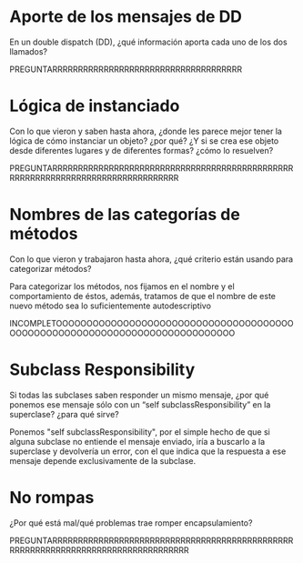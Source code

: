 # Aporte de los mensajes de DD
En un double dispatch (DD), ¿qué información aporta cada uno de los dos llamados?

PREGUNTARRRRRRRRRRRRRRRRRRRRRRRRRRRRRRRRRRRRR

# Lógica de instanciado
Con lo que vieron y saben hasta ahora, ¿donde les parece mejor tener la lógica de cómo instanciar un objeto? ¿por qué? ¿Y si se crea ese objeto desde diferentes lugares y de diferentes formas? ¿cómo lo resuelven?

PREGUNTARRRRRRRRRRRRRRRRRRRRRRRRRRRRRRRRRRRRRRRRRRRRRRRRRRRRRRRRRRRRRRRRRRRRRRRRRRRRRRRR

# Nombres de las categorías de métodos
Con lo que vieron y trabajaron hasta ahora, ¿qué criterio están usando para categorizar métodos?

Para categorizar los métodos, nos fijamos en el nombre y el comportamiento de éstos, además, tratamos de que el nombre de este nuevo método sea lo suficientemente autodescriptivo 


INCOMPLETOOOOOOOOOOOOOOOOOOOOOOOOOOOOOOOOOOOOOOOOOOOOOOOOOOOOOOOOOOOOOOOOOOOOOOOOOOOO

# Subclass Responsibility
Si todas las subclases saben responder un mismo mensaje, ¿por qué ponemos ese mensaje sólo con un “self subclassResponsibility” en la superclase? ¿para qué sirve?

Ponemos "self subclassResponsibility", por el simple hecho de que si alguna subclase no entiende el mensaje enviado, iría a buscarlo a la superclase y devolvería un error, con el que indica que la respuesta a ese mensaje depende exclusivamente de la subclase.

# No rompas
¿Por qué está mal/qué problemas trae romper encapsulamiento?

PREGUNTARRRRRRRRRRRRRRRRRRRRRRRRRRRRRRRRRRRRRRRRRRRRRRRRRRRRRRRRRRRRRRRRRRRRRRRRRRRRRRRRRR
